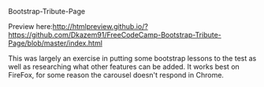 Bootstrap-Tribute-Page

Preview here:http://htmlpreview.github.io/?https://github.com/Dkazem91/FreeCodeCamp-Bootstrap-Tribute-Page/blob/master/index.html

This was largely an exercise in putting some bootstrap lessons to the test as well as researching what other features can be added. 
It works best on FireFox, for some reason the carousel doesn't respond in Chrome. 
